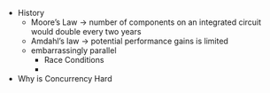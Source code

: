 - History
  - Moore’s Law -> number of components on an integrated circuit would double every two years
  - Amdahl’s law  -> potential performance gains is limited
  - embarrassingly parallel
    - Race Conditions
    -  
- Why is Concurrency Hard
